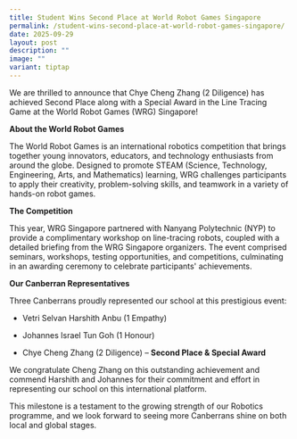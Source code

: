 ```yaml
---
title: Student Wins Second Place at World Robot Games Singapore
permalink: /student-wins-second-place-at-world-robot-games-singapore/
date: 2025-09-29
layout: post
description: ""
image: ""
variant: tiptap
---
```

<p>We are thrilled to announce that Chye Cheng Zhang (2 Diligence) has achieved
Second Place along with a Special Award in the Line Tracing Game at the
World Robot Games (WRG) Singapore!</p>
<p><strong>About the World Robot Games</strong>
</p>
<p>The World Robot Games is an international robotics competition that brings
together young innovators, educators, and technology enthusiasts from around
the globe. Designed to promote STEAM (Science, Technology, Engineering,
Arts, and Mathematics) learning, WRG challenges participants to apply their
creativity, problem-solving skills, and teamwork in a variety of hands-on
robot games.</p>
<p><strong>The Competition</strong>
</p>
<p>This year, WRG Singapore partnered with Nanyang Polytechnic (NYP) to provide
a complimentary workshop on line-tracing robots, coupled with a detailed
briefing from the WRG Singapore organizers. The event comprised seminars,
workshops, testing opportunities, and competitions, culminating in an awarding
ceremony to celebrate participants' achievements.</p>
<p><strong>Our Canberran Representatives</strong>
</p>
<p>Three Canberrans proudly represented our school at this prestigious event:</p>
<ul data-tight="true" class="tight">
<li>
<p>Vetri Selvan Harshith Anbu (1 Empathy)</p>
</li>
<li>
<p>Johannes Israel Tun Goh (1 Honour)</p>
</li>
<li>
<p>Chye Cheng Zhang (2 Diligence) – <strong>Second Place &amp; Special Award</strong>
</p>
</li>
</ul>
<p>We congratulate Cheng Zhang on this outstanding achievement and commend
Harshith and Johannes for their commitment and effort in representing our
school on this international platform.</p>
<p>This milestone is a testament to the growing strength of our Robotics
programme, and we look forward to seeing more Canberrans shine on both
local and global stages.</p>